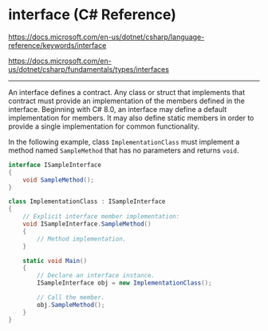# interface (C# Reference)

<https://docs.microsoft.com/en-us/dotnet/csharp/language-reference/keywords/interface>

<https://docs.microsoft.com/en-us/dotnet/csharp/fundamentals/types/interfaces>

********************************

An interface defines a contract. Any class or struct that implements that contract must 
provide an implementation of the members defined in the interface. Beginning with C# 8.0, 
an interface may define a default implementation for members. It may also define static 
members in order to provide a single implementation for common functionality.

In the following example, class `ImplementationClass` must implement a method named 
`SampleMethod` that has no parameters and returns `void`.

```csharp
interface ISampleInterface
{
    void SampleMethod();
}

class ImplementationClass : ISampleInterface
{
    // Explicit interface member implementation:
    void ISampleInterface.SampleMethod()
    {
        // Method implementation.
    }

    static void Main()
    {
        // Declare an interface instance.
        ISampleInterface obj = new ImplementationClass();

        // Call the member.
        obj.SampleMethod();
    }
}
```



